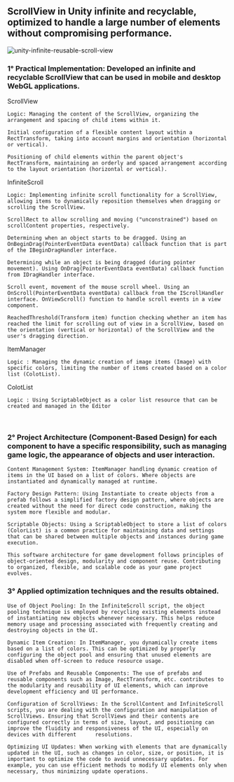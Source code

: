 <h2>  ScrollView in Unity infinite and recyclable, optimized to handle a large number of elements without compromising performance. </h2> 

![unity-infinite-reusable-scroll-view](https://github.com/alfredo1995/infinite-scroll-view/assets/71193893/6d877a7f-02d5-4911-83a3-8685e4d142da)

<h3> 1° Practical Implementation: Developed an infinite and recyclable ScrollView that can be used in mobile and desktop WebGL applications. </h3> 

ScrollView 

    Logic: Managing the content of the ScrollView, organizing the arrangement and spacing of child items within it.
    
    Initial configuration of a flexible content layout within a RectTransform, taking into account margins and orientation (horizontal or vertical).
    
    Positioning of child elements within the parent object's RectTransform, maintaining an orderly and spaced arrangement according to the layout orientation (horizontal or vertical).

InfiniteScroll 

    Logic: Implementing infinite scroll functionality for a ScrollView, allowing items to dynamically reposition themselves when dragging or scrolling the ScrollView.
    
    ScrollRect to allow scrolling and moving ("unconstrained") based on scrollContent properties, respectively.
    
    Determining when an object starts to be dragged. Using an OnBeginDrag(PointerEventData eventData) callback function that is part of the IBeginDragHandler interface.
    
    Determining while an object is being dragged (during pointer movement). Using OnDrag(PointerEventData eventData) callback function from IDragHandler interface.
    
    Scroll event, movement of the mouse scroll wheel. Using an OnScroll(PointerEventData eventData) callback from the IScrollHandler interface. OnViewScroll() function to handle scroll events in a view component.
    
    ReachedThreshold(Transform item) function checking whether an item has reached the limit for scrolling out of view in a ScrollView, based on the orientation (vertical or horizontal) of the ScrollView and the user's dragging direction.

ItemManager 

    Logic : Managing the dynamic creation of image items (Image) with specific colors, limiting the number of items created based on a color list (ColotList).

ColotList 
    
    Logic : Using ScriptableObject as a color list resource that can be created and managed in the Editor

<br>
<h3> 2° Project Architecture (Component-Based Design) for each component to have a specific responsibility, such as managing game logic, the appearance of objects and user interaction. </h3> 

    Content Management System: ItemManager handling dynamic creation of items in the UI based on a list of colors. Where objects are instantiated and dynamically managed at runtime.
    
    Factory Design Pattern: Using Instantiate to create objects from a prefab follows a simplified factory design pattern, where objects are created without the need for direct code construction, making the system more flexible and modular.
    
    Scriptable Objects: Using a ScriptableObject to store a list of colors (ColorList) is a common practice for maintaining data and settings that can be shared between multiple objects and instances during game execution.

    This software architecture for game development follows principles of object-oriented design, modularity and component reuse. Contributing to organized, flexible, and scalable code as your game project evolves.

<h3> 3° Applied optimization techniques and the results obtained. </h3>

    Use of Object Pooling: In the InfiniteScroll script, the object pooling technique is employed by recycling existing elements instead of instantiating new objects whenever necessary. This helps reduce memory usage and processing associated with frequently creating and destroying objects in the UI.

    Dynamic Item Creation: In ItemManager, you dynamically create items based on a list of colors. This can be optimized by properly configuring the object pool and ensuring that unused elements are disabled when off-screen to reduce resource usage.

    Use of Prefabs and Reusable Components: The use of prefabs and reusable components such as Image, RectTransform, etc. contributes to the modularity and reusability of UI elements, which can improve development efficiency and UI performance.

    Configuration of ScrollViews: In the ScrollContent and InfiniteScroll scripts, you are dealing with the configuration and manipulation of ScrollViews. Ensuring that ScrollViews and their contents are configured correctly in terms of size, layout, and positioning can improve the fluidity and responsiveness of the UI, especially on devices with different      resolutions.
    
    Optimizing UI Updates: When working with elements that are dynamically updated in the UI, such as changes in color, size, or position, it is important to optimize the code to avoid unnecessary updates. For example, you can use efficient methods to modify UI elements only when necessary, thus minimizing update operations.
    

